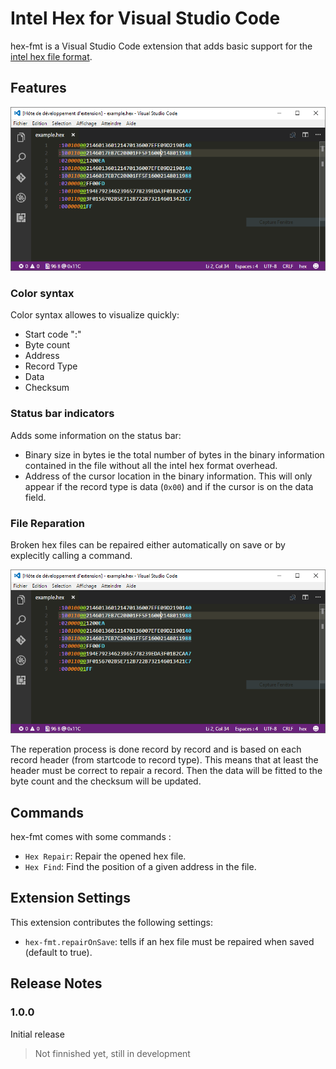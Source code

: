 # Intel Hex  for Visual Studio Code

hex-fmt is a Visual Studio Code extension that adds basic support for the [intel hex file format](http://en.wikipedia.org/wiki/Intel_HEX).

## Features

![hex features](images/example.png)

### Color syntax

Color syntax allowes to visualize quickly:
* Start code ":"
* Byte count
* Address
* Record Type
* Data
* Checksum

### Status bar indicators

Adds some information on the status bar:
* Binary size in bytes ie the total number of bytes in the binary information contained in the file without all the intel hex format overhead.
* Address of the cursor location in the binary information. This will only appear if the record type is data (`0x00`) and if the cursor is on the data field.

### File Reparation

Broken hex files can be repaired either automatically on save or by explecitly calling a command.

![hex features](images/example.png)

The reperation process is done record by record and is based on each record header (from startcode to record type).
This means that at least the header must be correct to repair a record. Then the data will be fitted to the byte count and the checksum will be updated.

## Commands

hex-fmt comes with some commands :
* `Hex Repair`: Repair the opened hex file.
* `Hex Find`: Find the position of a given address in the file.

## Extension Settings

This extension contributes the following settings:

* `hex-fmt.repairOnSave`: tells if an hex file must be repaired when saved (default to true).

## Release Notes

### 1.0.0

Initial release
> Not finnished yet, still in development